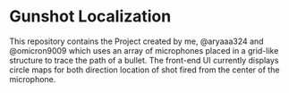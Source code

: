 # Gunshot Localization
This repository contains the Project created by me, @aryaaa324 and @omicron9009 which uses an array of microphones placed in a grid-like structure to trace the path of a bullet.
The front-end UI currently displays circle maps for both direction location of shot fired from the center of the microphone.
